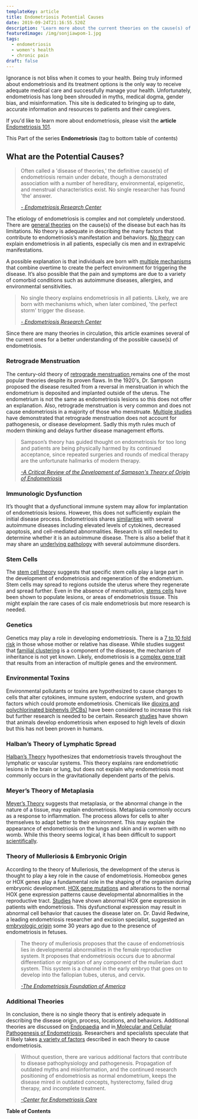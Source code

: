 ```yaml
---
templateKey: article
title: Endometriosis Potential Causes
date: 2019-09-24T21:16:55.520Z
description: 'Learn more about the current theories on the cause(s) of endometriosis '
featuredimage: /img/sonjiawpom-1.jpg
tags:
  - endometriosis
  - women's health
  - chronic pain
draft: false
---
```


Ignorance is not bliss when it comes to your health. Being truly informed about endometriosis and its treatment options is the only way to receive adequate medical care and successfully manage your health. Unfortunately, endometriosis has long been shrouded in myths, medical dogma, gender bias, and misinformation. This site is dedicated to bringing up to date, accurate information and resources to patients and their caregivers. 

If you'd like to learn more about endometriosis, please visit the **article**  [Endometriosis 101](/articles/2019-08-21-endometriosis/).

This Part of the series **Endometriosis** (tag to bottom table of contents)

<h2>What are the Potential Causes?</h2>

<blockquote>Often called a 'disease of theories,' the definitive cause(s) of endometriosis remain under debate, though a demonstrated association with a number of hereditary, environmental, epigenetic, and menstrual characteristics exist. No single researcher has found 'the' answer. 

<cite><a href="https://www.endocenter.org/do-you-have-endo/" target="_blank" rel="noopener noreferrer">- Endometriosis Research Center</a>  </cite>

</blockquote>

The etiology of endometriosis is complex and not completely understood. There are <a href="https://www.ncbi.nlm.nih.gov/books/NBK278996/" target="_blank" rel="noopener noreferrer">general theories</a> on the cause(s) of the disease but each has its limitations. No theory is adequate in describing the many factors that contribute to endometriosis’s manifestation and behaviors. <a href="https://www.ncbi.nlm.nih.gov/pmc/articles/PMC5925869/" target="_blank" rel="noopener noreferrer">No theory</a> can explain endometriosis in all patients, especially cis men and in extrapelvic manifestations. 

A possible explanation is that individuals are born with <a href="http://centerforendo.com/endometriosis-understanding-a-complex-disease" target="_blank" rel="noopener noreferrer">multiple mechanisms</a> that combine overtime to create the perfect environment for triggering the disease. It’s also possible that the pain and symptoms are due to a variety of comorbid conditions such as autoimmune diseases, allergies, and environmental sensitivities. 

<blockquote>No single theory explains endometriosis in all patients. Likely, we are born with mechanisms which, when later combined, 'the perfect storm' trigger the disease.

<cite><a href="https://www.endocenter.org/do-you-have-endo/" target="_blank" rel="noopener noreferrer">- Endometriosis Research Center</a></cite>

</blockquote>

Since there are many theories in circulation, this article examines several of the current ones for a better understanding of the possible cause(s) of endometriosis.

<h3>Retrograde Menstruation</h3>

The century-old theory of <a href="http://centerforendo.com/endometriosis-understanding-a-complex-disease" target="_blank" rel="noopener noreferrer">retrograde menstruation </a> remains one of the most popular theories despite its proven flaws. In the 1920's, Dr. Sampson proposed the disease resulted from a reversal in menstruation in which the endometrium is deposited and implanted outside of the uterus. The endometrium is not the same as endometriosis lesions so this does not offer an explanation. Also, retrograde menstruation is very common and does not cause endometriosis in a majority of those who menstruate. <a href="https://www.ncbi.nlm.nih.gov/pubmed/12372441" target="_blank" rel="noopener noreferrer">Multiple studies</a> have demonstrated that retrograde menstruation does not account for pathogenesis, or disease development. Sadly this myth rules much of modern thinking and delays further disease management efforts. 

<blockquote class="blockquote">Sampson’s theory has guided thought on endometriosis for too long and patients are being physically harmed by its continued acceptance, since repeated surgeries and rounds of medical therapy are the unfortunate hallmarks of modern therapy.

<cite><a href="http://endopaedia.info/origin20.html" target="_blank" rel="noopener noreferrer">-A Critical Review of the Development of Sampson's Theory of Origin of Endometriosis</a></cite>

</blockquote>

<h3>Immunologic Dysfunction</h3>

It’s thought that a dysfunctional immune system may allow for implantation of endometriosis lesions. However, this does not sufficiently explain the initial disease process. Endometriosis shares <a href="https://www.ncbi.nlm.nih.gov/pubmed/22330229" target="_blank" rel="noopener noreferrer">similarities</a> with several autoimmune diseases including elevated levels of cytokines, decreased apoptosis, and cell-mediated abnormalities. Research is still needed to determine whether it is an autoimmune disease. There is also a belief that it may share an <a href="http://centerforendo.com/endometriosis-understanding-a-complex-disease" target="_blank" rel="noopener noreferrer">underlying pathology</a> with several autoimmune disorders.

<h3>Stem Cells</h3>

The <a href="https://www.endofound.org/stem-cell-theory-of-endometriosis" target="_blank" rel="noopener noreferrer">stem cell theory</a> suggests that specific stem cells play a large part in the development of endometriosis and regeneration of the endometrium. Stem cells may spread to regions outside the uterus where they regenerate and spread further. Even in the absence of menstruation, <a href="http://centerforendo.com/endometriosis-understanding-a-complex-disease" target="_blank" rel="noopener noreferrer">stems cells</a>  have been shown to populate lesions, or areas of endometriosis tissue. This might explain the rare cases of cis male endometriosis but more research is needed. 

<h3>Genetics</h3>

Genetics may play a role in developing endometriosis. There is a <a href="https://www.endocenter.org/do-you-have-endo/" target="_blank" rel="noopener noreferrer">7 to 10 fold risk</a> in those whose mother or relative has disease. While studies suggest that <a href="https://www.endofound.org/genetics-of-endometriosis" target="_blank" rel="noopener noreferrer">familial clustering</a> is a component of the disease, the mechanism of inheritance is not yet known. Likely, endometriosis is a <a href="https://www.ncbi.nlm.nih.gov/pmc/articles/PMC5925869/" target="_blank" rel="noopener noreferrer">complex gene trait</a> that results from an interaction of multiple genes and the environment. 

<h3>Environmental Toxins</h3>

Environmental pollutants or toxins are hypothesized to cause changes to cells that alter cytokines, immune system, endocrine system, and growth factors which could promote endometriosis. Chemicals like <a href="https://drbrighten.com/causes-endometriosis-5-natural-treatment-strategies/" target="_blank" rel="noopener noreferrer">dioxins and  polychlorinated biphenyls (PCBs)</a> have been considered to increase this risk but further research is needed to be certain. Research <a href="https://www.endometriosis-uk.org/sites/default/files/files/Information/Understanding-endometriosis.pdf" target="_blank" rel="noopener noreferrer">studies</a> have shown that animals develop endometriosis when exposed to high levels of dioxin but this has not been proven in humans. 

<h3>Halban’s Theory of Lymphatic Spread</h3> 

<a href="https://www.ncbi.nlm.nih.gov/books/NBK278996/" target="_blank" rel="noopener noreferrer">Halban’s Theory</a> hypothesizes that endometriosis travels throughout the lymphatic or vascular systems. This theory explains rare endometriotic lesions in the brain or lung, but does not explain why endometriosis most commonly occurs in the gravitationally dependent parts of the pelvis. 

<h3>Meyer’s Theory of Metaplasia</h3>

<a href="https://www.endometriosis-uk.org/sites/default/files/files/Information/Understanding-endometriosis.pdf" target="_blank" rel="noopener noreferrer">Meyer’s Theory</a> suggests that metaplasia, or the abnormal change in the nature of a tissue, may explain endometriosis. Metaplasia commonly occurs as a response to inflammation. The process allows for cells to alter themselves to adapt better to their environment. This may explain the appearance of endometriosis on the lungs and skin and in women with no womb. While this theory seems logical,  it has been difficult to support <a href="https://www.ncbi.nlm.nih.gov/books/NBK278996/" target="_blank" rel="noopener noreferrer">scientifically</a>.

<h3>Theory of Mulleriosis & Embryonic Origin</h3>

According to the theory of Mulleriosis, the development of the uterus is thought to play a key role in the cause of endometriosis. Homeobox genes or HOX genes play a fundamental role in the shaping of the organism during embryonic development. <a href="https://www.ncbi.nlm.nih.gov/pmc/articles/PMC4691806/" target="_blank" rel="noopener noreferrer">HOX gene mutations</a> and alterations to the normal HOX gene expression patterns cause developmental abnormalities in the reproductive tract. <a href="https://www.ncbi.nlm.nih.gov/pubmed/10325287" target="_blank" rel="noopener noreferrer">Studies</a> have shown abnormal HOX gene expression in patients with endometriosis. This dysfunctional expression may result in abnormal cell behavior that causes the disease later on. Dr. David Redwine, a leading endometriosis researcher and excision specialist, suggested an <a href="http://endopaedia.info/origin37.html" target="_blank" rel="noopener noreferrer">embryologic origin</a> some 30 years ago due to the presence of endometriosis in fetuses. 

<blockquote class="blockquote">The theory of mulleriosis proposes that the cause of endometriosis lies in developmental abnormalities in the female reproductive system. It proposes that endometriosis occurs due to abnormal differentiation or migration of any component of the mullerian duct system. This system is a channel in the early embryo that goes on to develop into the fallopian tubes, uterus, and cervix.

<cite><a href="https://www.endofound.org/mulleriosis-embryonic-origin" target="_blank" rel="noopener noreferrer">-The Endometriosis Foundation of America</a></cite>

</blockquote>

<h3>Additional Theories</h3>

In conclusion, there is no single theory that is entirely adequate in describing the disease origin, process, locations, and behaviors. Additional theories are discussed on <a href="http://endopaedia.info/resources.html#theories" target="_blank" rel="noopener noreferrer">Endopaedia</a> and in<a href="https://www.ncbi.nlm.nih.gov/pmc/articles/PMC5925869/" target="_blank" rel="noopener noreferrer"> Molecular and Cellular Pathogenesis of Endometriosis</a>. Researchers and specialists speculate that it likely takes <a href="https://www.danmartinmd.com/files/endotheory.pdf" target="_blank" rel="noopener noreferrer">a variety of factors</a> described in each theory to cause endometriosis.

<blockquote>Without question, there are various additional factors that contribute to disease pathophysiology and pathogenesis. Propagation of outdated myths and misinformation, and the continued research positioning of endometriosis as normal endometrium, keeps the disease mired in outdated concepts, hysterectomy, failed drug therapy, and incomplete treatment.  

<cite><a href="http://centerforendo.com/endometriosis-understanding-a-complex-disease" target="_blank" rel="noopener noreferrer">-Center for Endometriosis Care</a></cite>

</blockquote>

**Table of Contents**
